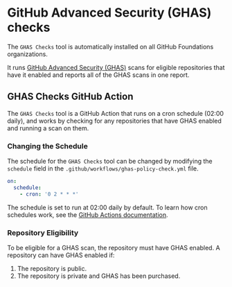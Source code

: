 # GitHub Advanced Security (GHAS) checks

The `GHAS Checks` tool is automatically installed on all GitHub Foundations organizations.

It runs [GitHub Advanced Security (GHAS)](https://docs.github.com/en/get-started/learning-about-github/about-github-advanced-security) scans for eligible repositories that have it enabled and reports all of the GHAS scans in one report.

## GHAS Checks GitHub Action

The `GHAS Checks` tool is a GitHub Action that runs on a cron schedule (02:00 daily), and works by checking for any repositories that have GHAS enabled and running a scan on them.

### Changing the Schedule

The schedule for the `GHAS Checks` tool can be changed by modifying the `schedule` field in the `.github/workflows/ghas-policy-check.yml` file.

```yaml
on:
  schedule:
    - cron: '0 2 * * *'
```

The schedule is set to run at 02:00 daily by default.
To learn how cron schedules work, see the [GitHub Actions documentation](https://docs.github.com/en/actions/writing-workflows/choosing-when-your-workflow-runs/events-that-trigger-workflows#schedule).

### Repository Eligibility

To be eligible for a GHAS scan, the repository must have GHAS enabled. A repository can have GHAS enabled if:

1. The repository is public.
2. The repository is private and GHAS has been purchased.
